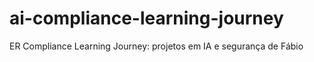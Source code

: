 # ai-compliance-learning-journey
ER Compliance Learning Journey: projetos em IA e segurança de Fábio
